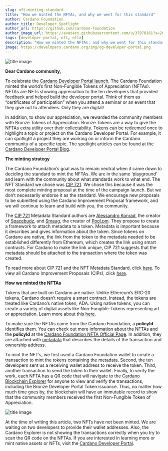 ```yaml
---
slug: nft-minting-standard
title: "How we minted the NFTAs, and why we went for this standard"
author: Cardano Foundation
author_title: Developer Spotlight
author_url: https://github.com/cardano-foundation
author_image_url: https://avatars.githubusercontent.com/u/37078161?s=200&v=4
tags: [developer-portal, nft, nfta]
description: "How we minted the NFTAs, and why we went for this standard."
image: https://developers.cardano.org/img/og-developer-portal.png
---
```


![title image](/img/devblog/nfta.jpg)

**Dear Cardano community,**

To celebrate the [Cardano Developer Portal launch](https://developers.cardano.org/), The Cardano Foundation minted the world’s first Non-Fungible Tokens of Appreciation (NFTAs). NFTAs are NFTs showing appreciation to the ten developers that provided feedback and helped build the developer portal. Think of them as “certificates of participation” when you attend a seminar or an event that they give out to attendees. Only they are digital! 

<!-- truncate -->

In addition, to show our appreciation, we rewarded the community members with Bronze Tokens of Appreciation. Bronze Tokens are a way to give the NFTAs extra utility over their collectability. Tokens can be redeemed once to highlight a topic or project on the Cardano Developer Portal. For example, it can spotlight a project they are working on or inform the Cardano community of a specific topic. The spotlight articles can be found at the [Cardano Developer Portal Blog](https://developers.cardano.org/blog/). 


**The minting strategy**

The Cardano Foundation’s goal was to remain neutral when it came down to deciding the standard to mint the NFTAs. We are in the same ‘playground’ and learn with the community about what standards work to what end. The NFT Standard we chose was [CIP 721](https://github.com/cardano-foundation/CIPs/blob/8b1f2f0900d81d6233e9805442c2b42aa1779d2d/CIP-NFTMetadataStandard.md). We chose this because it was the most complete minting proposal at the time of the campaign launch. But we don’t necessarily endorse it as the standard. We encourage new proposals to be submitted using the Cardano Improvement Proposal framework, and we will continue to learn and build with you, the community.

The [CIP 721](https://github.com/cardano-foundation/CIPs/blob/8b1f2f0900d81d6233e9805442c2b42aa1779d2d/CIP-NFTMetadataStandard.md) Metadata Standard authors are [Alessandro Konrad](https://twitter.com/berry_ales), the creator of [Spacebudz](https://spacebudz.io), and [Smaug](https://twitter.com/SmaugPool), the creator of [Pool.pm](https://pool.pm/). They propose to create a framework to attach metadata to a token. Metadata is important because it describes and gives information about the token. Since tokens on Cardano are native, the link from the token to the metadata needed to be established differently from Ethereum, which creates the link using smart contracts. For Cardano to make the link unique, CIP 721 suggests that the metadata should be attached to the transaction where the token was created.  

To read more about CIP 721 and the NFT Metadata Standard, click [here](https://github.com/cardano-foundation/CIPs/blob/8b1f2f0900d81d6233e9805442c2b42aa1779d2d/CIP-NFTMetadataStandard.md). To view all Cardano Improvement Proposals (CIPs), click [here](https://github.com/cardano-foundation/CIPs).

**How we minted the NFTAs**

Tokens that are built on Cardano are native. Unlike Ethereum’s ERC-20 tokens, Cardano doesn’t require a smart contract. Instead, the tokens are treated like Cardano’s native token, ADA. Using native tokens, you can create a variety of digital assets like Non-Fungible-Tokens representing art or appreciation. Learn more about this [here](https://developers.cardano.org/docs/native-tokens/).

To make sure the NFTAs came from the Cardano Foundation, a **policyId** identifies them. You can check out more information about the NFTAs and the **policyId** at the [Cardano Foundation NFTA Official Page](https://cardanofoundation.org/nfta). In addition, they are attached with [metadata](https://pool.pm/2783ee3048c5158646674def386e8610ce2c8824e515451baa4769a6.CFNFTA01) that describes the details of the transaction and ownership address.

To mint the NFT’s, we first used a Cardano Foundation wallet to create a transaction to mint the tokens containing the metadata. Second, the ten developers sent us a receiving wallet address to receive the token. Third, another transaction to send the token to their wallet. Finally, to verify the work, each NFTA has a QR code that will navigate to the [Cardano Blockchain Explorer](https://explorer.cardano.org/en/address.html?address=addr1v8jad20nlga6ca7vjtqs2pr8cu0tcq3rq8s6svm546rvyjggl5yh7) for anyone to view and verify the transactions, including the Bronze Developer Portal Token issuance. Thus, no matter how much time goes by, the blockchain will have an immutable record to show that the community members received the first Non-Fungible Token of Appreciation.

![title image](/img/devblog/how-to-mint.png)

At the time of writing this article, two NFTs have not been minted. We are waiting on two developers to provide their wallet addresses. Also, the Cardano Explorer is not showing the transactions correctly when you try to scan the QR code on the NFTAs. If you are interested in learning more or mint native assets or NFTs, visit the [Cardano Developer Portal](https://developers.cardano.org/docs/native-tokens/). 
